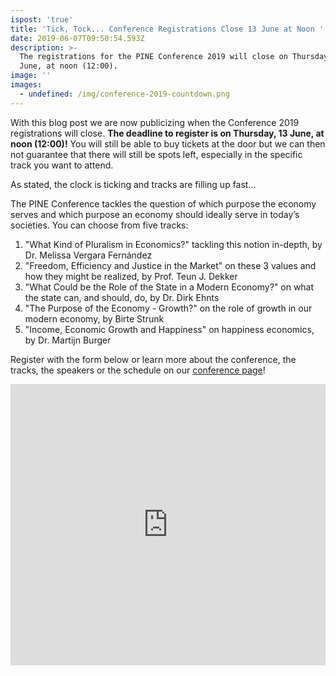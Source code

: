 ```yaml
---
ispost: 'true'
title: 'Tick, Tock... Conference Registrations Close 13 June at Noon '
date: 2019-06-07T09:50:54.593Z
description: >-
  The registrations for the PINE Conference 2019 will close on Thursday, 13
  June, at noon (12:00).
image: ''
images:
  - undefined: /img/conference-2019-countdown.png
---
```

With this blog post we are now publicizing when the Conference 2019 registrations will close. **The deadline to register is on Thursday, 13 June, at noon (12:00)!** You will still be able to buy tickets at the door but we can then not guarantee that there will still be spots left, especially in the specific track you want to attend. 

As stated, the clock is ticking and tracks are filling up fast...

<div id="conference-2019-timer" class="flipdown center mv3"></div>

The PINE Conference tackles the question of which purpose the economy serves
and which purpose an economy should ideally serve in today’s societies. You
can choose from five tracks:

1. "What Kind of Pluralism in Economics?" tackling this notion in-depth, by
   Dr. Melissa Vergara Fernández
2. "Freedom, Efficiency and Justice in the Market" on these 3 values and how
   they might be realized, by Prof. Teun J. Dekker
3. "What Could be the Role of the State in a Modern Economy?" on what the
   state can, and should, do, by Dr. Dirk Ehnts
4. "The Purpose of the Economy - Growth?" on the role of growth in our modern
   economy, by Birte Strunk
5. "Income, Economic Growth and Happiness" on happiness economics, by Dr.
   Martijn Burger

Register with the form below or learn more about the conference, the tracks,
the speakers or the schedule on our [conference page](https://pine-maastricht.nl/conference-2019/)!

<script src="https://cdn.weemss.com/compiled/js/integration-embed.js?v1.6"></script><iframe src="https://event.gg/12191/form" id="weemss_integration_12191" frameBorder="0" width="100%" height="450" scrolling="no"></iframe>
